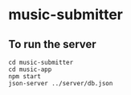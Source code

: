 # music-submitter

## To run the server
```
cd music-submitter
cd music-app
npm start
json-server ../server/db.json
```
